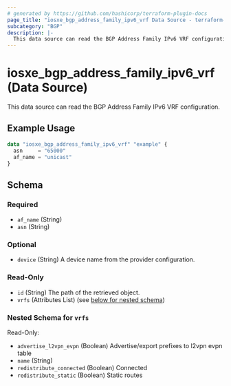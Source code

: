 ```yaml
---
# generated by https://github.com/hashicorp/terraform-plugin-docs
page_title: "iosxe_bgp_address_family_ipv6_vrf Data Source - terraform-provider-iosxe"
subcategory: "BGP"
description: |-
  This data source can read the BGP Address Family IPv6 VRF configuration.
---
```


# iosxe_bgp_address_family_ipv6_vrf (Data Source)

This data source can read the BGP Address Family IPv6 VRF configuration.

## Example Usage

```terraform
data "iosxe_bgp_address_family_ipv6_vrf" "example" {
  asn     = "65000"
  af_name = "unicast"
}
```

<!-- schema generated by tfplugindocs -->
## Schema

### Required

- `af_name` (String)
- `asn` (String)

### Optional

- `device` (String) A device name from the provider configuration.

### Read-Only

- `id` (String) The path of the retrieved object.
- `vrfs` (Attributes List) (see [below for nested schema](#nestedatt--vrfs))

<a id="nestedatt--vrfs"></a>
### Nested Schema for `vrfs`

Read-Only:

- `advertise_l2vpn_evpn` (Boolean) Advertise/export prefixes to l2vpn evpn table
- `name` (String)
- `redistribute_connected` (Boolean) Connected
- `redistribute_static` (Boolean) Static routes
